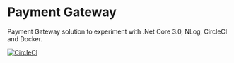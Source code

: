 # Payment Gateway

Payment Gateway solution to experiment with .Net Core 3.0, NLog, CircleCI and Docker.  



[![CircleCI](https://circleci.com/gh/alex75it/payment-gateway.svg?style=svg)](https://circleci.com/gh/alex75it/payment-gateway)